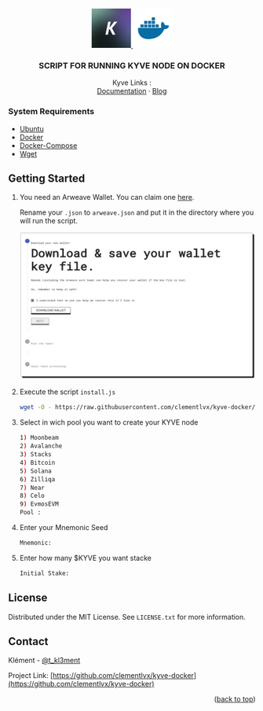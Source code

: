 <div id="top"></div>

<!-- PROJECT LOGO -->
<br />
<div align="center">
  <a href="https://github.com/clementlvx/kyve-docker">
    <img src="data/images/kyve-logo.png" alt="Logo" width="80" height="80">
    <img src="data/images/docker-logo.png" alt="Logo" width="80" height="80">
  </a>

  <h3 align="center">SCRIPT FOR RUNNING KYVE NODE ON DOCKER</h3>

  <p align="center">
    Kyve Links :
    <br />
    <a href="https://docs.kyve.network/">Documentation</a>
    ·
    <a href="https://blog.kyve.network/">Blog</a>
  </p>
</div>

### System Requirements

* [Ubuntu](https://ubuntu.com/download)
* [Docker](https://docs.docker.com/engine/install/ubuntu/)
* [Docker-Compose](https://docs.docker.com/compose/install/)
* [Wget](https://doc.ubuntu-fr.org/wget)


<!-- GETTING STARTED -->
## Getting Started

1. You need an Arweave Wallet. You can claim one [here](https://faucet.arweave.net).

    Rename your `.json` to `arweave.json` and put it in the directory where you will run the script.

    <a href="https://github.com/clementlvx/kyve-docker">
      <img src="data/images/arweave.png" alt="Logo" width="500" height="300">
    </a>

2. Execute the script `install.js`
   ```sh
   wget -O - https://raw.githubusercontent.com/clementlvx/kyve-docker/main/install.sh | sh
   ```
   
3. Select in wich pool you want to create your KYVE node
    ```sh
    1) Moonbeam
    2) Avalanche
    3) Stacks
    4) Bitcoin
    5) Solana
    6) Zilliqa
    7) Near
    8) Celo
    9) EvmosEVM
    Pool :
    ```
  
4. Enter your Mnemonic Seed
    ```sh
    Mnemonic:
    ```
    
5. Enter how many $KYVE you want stacke
    ```sh
    Initial Stake:
    ```
    
## License

Distributed under the MIT License. See `LICENSE.txt` for more information.



<!-- CONTACT -->
## Contact

Klément - [@t_kl3ment](https://twitter.com/t_kl3ment)

Project Link: [https://github.com/clementlvx/kyve-docker](https://github.com/clementlvx/kyve-docker)

<p align="right">(<a href="#top">back to top</a>)</p>
